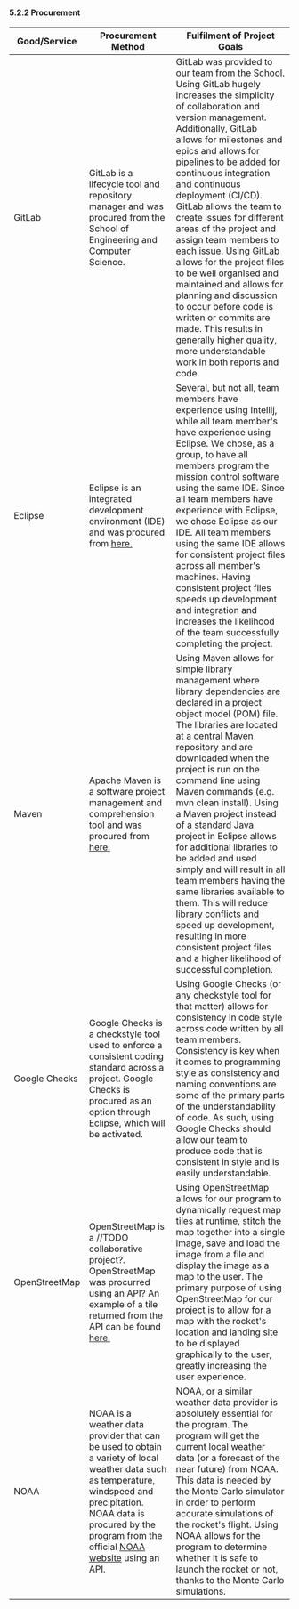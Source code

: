 #### 5.2.2 Procurement

| Good/Service  | Procurement Method | Fulfilment of Project Goals |
| ------        | ------ | ------ |
| GitLab        | GitLab is a lifecycle tool and repository manager and was procured from the School of Engineering and Computer Science. | GitLab was provided to our team from the School. Using GitLab hugely increases the simplicity of collaboration and version management. Additionally, GitLab allows for milestones and epics and allows for pipelines to be added for continuous integration and continuous deployment (CI/CD). GitLab allows the team to create issues for different areas of the project and assign team members to each issue. Using GitLab allows for the project files to be well organised and maintained and allows for planning and discussion to occur before code is written or commits are made. This results in generally higher quality, more understandable work in both reports and code. |
| Eclipse       | Eclipse is an integrated development environment (IDE) and was procured from [here.](https://www.eclipse.org/) | Several, but not all, team members have experience using Intellij, while all team member's have experience using Eclipse. We chose, as a group, to have all members program the mission control software using the same IDE. Since all team members have experience with Eclipse, we chose Eclipse as our IDE. All team members using the same IDE allows for consistent project files across all member's machines. Having consistent project files speeds up development and integration and increases the likelihood of the team successfully completing the project. |
| Maven         | Apache Maven is a software project management and comprehension tool and was procured from [here.](https://maven.apache.org/) | Using Maven allows for simple library management where library dependencies are declared in a project object model (POM) file. The libraries are located at a central Maven repository and are downloaded when the project is run on the command line using Maven commands (e.g. mvn clean install). Using a Maven project instead of a standard Java project in Eclipse allows for additional libraries to be added and used simply and will result in all team members having the same libraries available to them. This will reduce library conflicts and speed up development, resulting in more consistent project files and a higher likelihood of successful completion. |
| Google Checks | Google Checks is a checkstyle tool used to enforce a consistent coding standard across a project. Google Checks is procured as an option through Eclipse, which will be activated. | Using Google Checks (or any checkstyle tool for that matter) allows for consistency in code style across code written by all team members. Consistency is key when it comes to programming style as consistency and naming conventions are some of the primary parts of the understandability of code. As such, using Google Checks should allow our team to produce code that is consistent in style and is easily understandable. |
| OpenStreetMap | OpenStreetMap is a //TODO collaborative project?. OpenStreetMap was procurred using an API? An example of a tile returned from the API can be found [here.](https://a.tile.openstreetmap.org/16/64587/41035.png) | Using OpenStreetMap allows for our program to dynamically request map tiles at runtime, stitch the map together into a single image, save and load the image from a file and display the image as a map to the user. The primary purpose of using OpenStreetMap for our project is to allow for a map with the rocket's location and landing site to be displayed graphically to the user, greatly increasing the user experience. |
| NOAA          | NOAA is a weather data provider that can be used to obtain a variety of local weather data such as temperature, windspeed and precipitation. NOAA data is procured by the program from the official [NOAA website](https://www.noaa.gov/) using an API. | NOAA, or a similar weather data provider is absolutely essential for the program. The program will get the current local weather data (or a forecast of the near future) from NOAA. This data is needed by the Monte Carlo simulator in order to perform accurate simulations of the rocket's flight. Using NOAA allows for the program to determine whether it is safe to launch the rocket or not, thanks to the Monte Carlo simulations. |